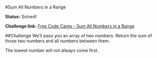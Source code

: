 #Sum All Numbers in a Range

**Status:** Solved!

**Challenge link:** [Free Code Camp - Sum All Numbers in a Range](https://www.freecodecamp.com/challenges/sum-all-numbers-in-a-range)

##Challenge
We'll pass you an array of two numbers. Return the sum of those two numbers and all numbers between them.

The lowest number will not always come first.
